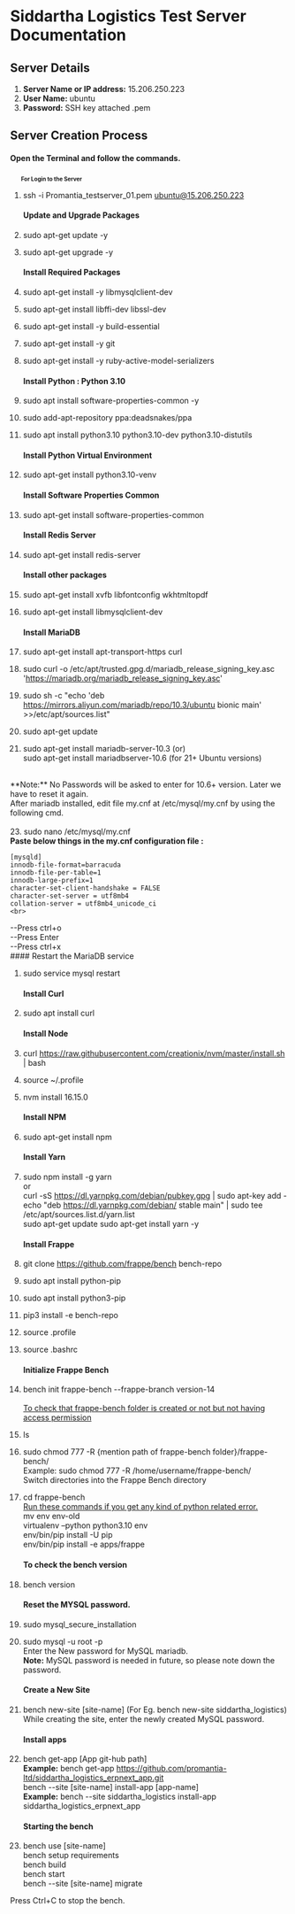 # Siddartha Logistics Test Server Documentation

## Server Details
1. **Server Name or IP address:** 15.206.250.223
2. **User Name:** ubuntu
3. **Password:** SSH key attached .pem

## Server Creation Process
#### Open the Terminal and follow the commands.
&nbsp;&nbsp;&nbsp;&nbsp;&nbsp;<b style="font-size:10">For Login to the Server</b>
1. ssh -i Promantia_testserver_01.pem ubuntu@15.206.250.223 

    #### Update and Upgrade Packages
1. sudo apt-get update -y
2. sudo apt-get upgrade -y
    #### Install Required Packages
1. sudo apt-get install -y libmysqlclient-dev
2. sudo apt-get install libffi-dev libssl-dev
3. sudo apt-get install -y build-essential
4. sudo apt-get install -y git
5. sudo apt-get install -y ruby-active-model-serializers
    #### Install Python : Python 3.10
1.  sudo apt install software-properties-common -y
2.  sudo add-apt-repository ppa:deadsnakes/ppa
3.  sudo apt install python3.10 python3.10-dev python3.10-distutils
    #### Install Python Virtual Environment
1.  sudo apt-get install python3.10-venv
    #### Install Software Properties Common
1.  sudo apt-get install software-properties-common
    #### Install Redis Server
1.  sudo apt-get install redis-server
    #### Install other packages
1.  sudo apt-get install xvfb libfontconfig wkhtmltopdf
2.  sudo apt-get install libmysqlclient-dev
    #### Install MariaDB
1.  sudo apt-get install apt-transport-https curl
2.  sudo curl -o /etc/apt/trusted.gpg.d/mariadb_release_signing_key.asc 'https://mariadb.org/mariadb_release_signing_key.asc'
3.  sudo sh -c "echo 'deb https://mirrors.aliyun.com/mariadb/repo/10.3/ubuntu bionic main' >>/etc/apt/sources.list"
4.  sudo apt-get update
5.  sudo apt-get install mariadb-server-10.3 (or)<br> sudo apt-get install mariadbserver-10.6 (for 21+ Ubuntu versions)<br>
<br>
**Note:** No Passwords will be asked to enter for 10.6+ version. Later we have to reset
it again.<br>
After mariadb installed, edit file my.cnf at /etc/mysql/my.cnf by using the following
cmd.<br>
<br>
23. sudo nano /etc/mysql/my.cnf <br>
<b>Paste below things in the my.cnf configuration file :</b><br>
    
    [mysqld] 
    innodb-file-format=barracuda 
    innodb-file-per-table=1
    innodb-large-prefix=1
    character-set-client-handshake = FALSE
    character-set-server = utf8mb4
    collation-server = utf8mb4_unicode_ci
    <br>
--Press ctrl+o<br>
--Press Enter<br>
--Press ctrl+x<br>
    #### Restart the MariaDB service<br>
1.  sudo service mysql restart
    #### Install Curl
2.  sudo apt install curl<br>
    #### Install Node
3.  curl https://raw.githubusercontent.com/creationix/nvm/master/install.sh | bash
4.  source ~/.profile
5.  nvm install 16.15.0
    #### Install NPM
6.  sudo apt-get install npm
    #### Install Yarn
7.  sudo npm install -g yarn<br>
or<br>
curl -sS https://dl.yarnpkg.com/debian/pubkey.gpg | sudo apt-key add -
echo "deb https://dl.yarnpkg.com/debian/ stable main" | sudo tee
/etc/apt/sources.list.d/yarn.list<br>
sudo apt-get update sudo apt-get install yarn -y
    #### Install Frappe
1. git clone https://github.com/frappe/bench bench-repo
2. sudo apt install python-pip
3. sudo apt install python3-pip
4. pip3 install -e bench-repo
5. source .profile
6. source .bashrc
    #### Initialize Frappe Bench
7. bench init frappe-bench --frappe-branch version-14 <br>
   <br>
<u>To check that frappe-bench folder is created or not but not having access permission</u>
1. ls 
2.  sudo chmod 777 -R {mention path of frappe-bench folder}/frappe-bench/<br>
Example: sudo chmod 777 -R /home/username/frappe-bench/<br>
Switch directories into the Frappe Bench directory

3. cd frappe-bench<br>
<u>Run these commands if you get any kind of python related error.</u><br>
mv env env-old<br>
virtualenv –python python3.10 env<br>
env/bin/pip install -U pip<br>
env/bin/pip install -e apps/frappe<br>

    #### To check the bench version
1. bench version<br>
   
    #### Reset the MYSQL password.

2. sudo mysql_secure_installation
3. sudo mysql -u root -p <br>
Enter the New password for MySQL mariadb.<br>
<b>Note:</b> MySQL password is needed in future, so please note down the password.<br>
    #### Create a New Site
1. bench new-site [site-name] (For Eg. bench new-site siddartha_logistics)<br>
While creating the site, enter the newly created MySQL password.<br>
    #### Install apps
1. bench get-app [App git-hub path]<br>
<b>Example:</b> bench get-app https://github.com/promantia-ltd/siddartha_logistics_erpnext_app.git<br>
bench --site [site-name] install-app [app-name]<br>
<b>Example:</b> bench --site siddartha_logistics install-app siddartha_logistics_erpnext_app<br>
    #### Starting the bench<br>
2. bench use [site-name]<br>
bench setup requirements<br>
bench build<br>
bench start<br>
bench --site [site-name] migrate<br>

Press Ctrl+C to stop the bench.
